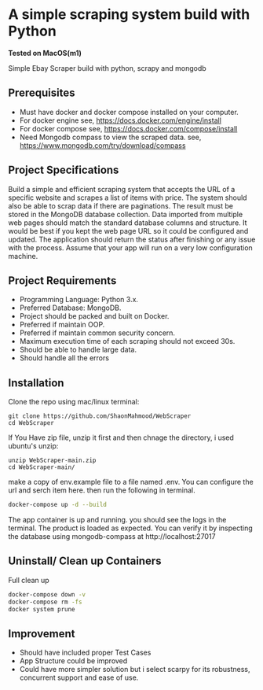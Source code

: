 A simple scraping system build with Python
=================

**Tested on MacOS(m1)**

Simple Ebay Scraper build with python, scrapy and mongodb 

## Prerequisites

 - Must have docker and docker compose installed on your computer. 
 - For docker engine see, https://docs.docker.com/engine/install
 - For docker compose see, https://docs.docker.com/compose/install
 - Need Mongodb compass to view the scraped data. see, https://www.mongodb.com/try/download/compass


## Project Specifications

Build a simple and efficient scraping system that accepts the URL of a specific website and scrapes a list
of items with price. The system should also be able to scrap data if there are paginations. The result
must be stored in the MongoDB database collection. Data imported from multiple web pages should
match the standard database columns and structure. It would be best if you kept the web page URL so it
could be configured and updated. The application should return the status after finishing or any issue
with the process. Assume that your app will run on a very low configuration machine.

## Project Requirements

 - Programming Language: Python 3.x.
 - Preferred Database: MongoDB.
 - Project should be packed and built on Docker.
 - Preferred if maintain OOP.
 - Preferred if maintain common security concern.
 - Maximum execution time of each scraping should not exceed 30s.
 - Should be able to handle large data.
 - Should handle all the errors

## Installation

Clone the repo using mac/linux terminal:

    git clone https://github.com/ShaonMahmood/WebScraper
    cd WebScraper

If You Have zip file, unzip it first and then chnage the directory, i used ubuntu's unzip:

    unzip WebScraper-main.zip
    cd WebScraper-main/

make a copy of env.example file to a file named .env. You can configure the url and serch item here. then run the following in terminal.

```sh
docker-compose up -d --build
```

The app container is up and running. you should see the logs in the terminal. The product is loaded as expected. You can verify it by inspecting the database using mongodb-compass at http://localhost:27017


## Uninstall/ Clean up Containers
Full clean up

```sh
docker-compose down -v
docker-compose rm -fs
docker system prune 

```

## Improvement

* Should have included proper Test Cases
* App Structure could be improved
* Could have more simpler solution but i select scarpy for its robustness, concurrent support and ease of use.
